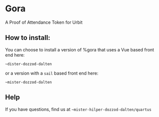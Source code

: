 # Gora

A Proof of Attendance Token for Urbit

## How to install:

You can choose to install a version of %gora that uses a Vue based front end here:

`~dister-dozzod-dalten`

or a version with a `sail` based front end here:

`~mister-dozzod-dalten`

## Help

If you have questions, find us at `~mister-hilper-dozzod-dalten/quartus`

